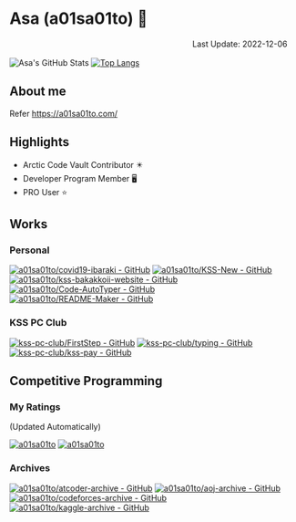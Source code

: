 # Asa (a01sa01to) :wave:

<div style="text-align:right;margin:1rem">
Last Update: 2022-12-06
</div>

![Asa's GitHub Stats](https://github-readme-stats.vercel.app/api?username=a01sa01to&count_private=true&show_icons=true&theme=transparent)
[![Top Langs](https://github-readme-stats.vercel.app/api/top-langs/?username=a01sa01to&layout=compact&count_private=true&exclude_repo=atcoder-archive,codeforces-archive,kaggle-archive,aoj-archive,my-website&langs_count=10&theme=transparent)](https://github.com/anuraghazra/github-readme-stats)

## About me

Refer https://a01sa01to.com/

## Highlights
 - Arctic Code Vault Contributor :eight_pointed_black_star:
 - Developer Program Member :desktop_computer:
 - PRO User :star:

## Works

### Personal

[![a01sa01to/covid19-ibaraki - GitHub](https://github-readme-stats.vercel.app/api/pin/?username=a01sa01to&repo=covid19-ibaraki)](https://github.com/a01sa01to/covid19-ibaraki)
[![a01sa01to/KSS-New - GitHub](https://github-readme-stats.vercel.app/api/pin/?username=a01sa01to&repo=KSS-New)](https://github.com/a01sa01to/KSS-New)
[![a01sa01to/kss-bakakkoii-website - GitHub](https://github-readme-stats.vercel.app/api/pin/?username=a01sa01to&repo=kss-bakakkoii-website)](https://github.com/a01sa01to/kss-bakakkoii-website)
[![a01sa01to/Code-AutoTyper - GitHub](https://github-readme-stats.vercel.app/api/pin/?username=a01sa01to&repo=Code-Autotyper)](https://github.com/a01sa01to/Code-AutoTyper)
[![a01sa01to/README-Maker - GitHub](https://github-readme-stats.vercel.app/api/pin/?username=a01sa01to&repo=readme-maker)](https://github.com/a01sa01to/README-Maker)

### KSS PC Club

[![kss-pc-club/FirstStep - GitHub](https://github-readme-stats.vercel.app/api/pin/?username=kss-pc-club&repo=FirstStep)](https://github.com/kss-pc-club/FirstStep)
[![kss-pc-club/typing - GitHub](https://github-readme-stats.vercel.app/api/pin/?username=kss-pc-club&repo=typing)](https://github.com/kss-pc-club/typing)
[![kss-pc-club/kss-pay - GitHub](https://github-readme-stats.vercel.app/api/pin/?username=kss-pc-club&repo=kss-pay)](https://github.com/kss-pc-club/kss-pay)

## Competitive Programming

### My Ratings

(Updated Automatically)

[![a01sa01to](https://img.shields.io/endpoint?url=https%3A%2F%2Fatcoder-badges.now.sh%2Fapi%2Fatcoder%2Fjson%2Fa01sa01to&style=for-the-badge)](https://atcoder.jp/users/a01sa01to)
[![a01sa01to](https://img.shields.io/endpoint?url=https%3A%2F%2Fatcoder-badges.now.sh%2Fapi%2Fcodeforces%2Fjson%2Fa01sa01to&style=for-the-badge)](https://codeforces.com/profile/a01sa01to)

### Archives

[![a01sa01to/atcoder-archive - GitHub](https://github-readme-stats.vercel.app/api/pin/?username=a01sa01to&repo=atcoder-archive)](https://github.com/a01sa01to/atcoder-archive)
[![a01sa01to/aoj-archive - GitHub](https://github-readme-stats.vercel.app/api/pin/?username=a01sa01to&repo=aoj-archive)](https://github.com/a01sa01to/aoj-archive)
[![a01sa01to/codeforces-archive - GitHub](https://github-readme-stats.vercel.app/api/pin/?username=a01sa01to&repo=codeforces-archive)](https://github.com/a01sa01to/codeforces-archive)
[![a01sa01to/kaggle-archive - GitHub](https://github-readme-stats.vercel.app/api/pin/?username=a01sa01to&repo=kaggle-archive)](https://github.com/a01sa01to/kaggle-archive)
